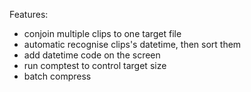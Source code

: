 Features:
- conjoin multiple clips to one target file
- automatic recognise clips's datetime, then sort them
- add datetime code on the screen
- run comptest to control target size
- batch compress